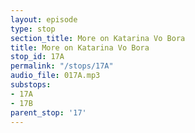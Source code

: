 ```yaml
---
layout: episode
type: stop
section_title: More on Katarina Vo Bora
title: More on Katarina Vo Bora
stop_id: 17A
permalink: "/stops/17A"
audio_file: 017A.mp3
substops:
- 17A
- 17B
parent_stop: '17'
---
```


